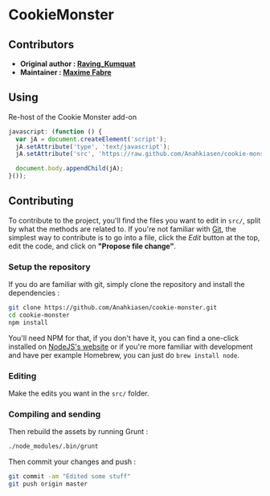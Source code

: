# CookieMonster

## Contributors

- **Original author : [Raving_Kumquat](http://cookieclicker.wikia.com/wiki/User:Raving_Kumquat)**
- **Maintainer : [Maxime Fabre](https://github.com/Anahkiasen)**

## Using

Re-host of the Cookie Monster add-on

```js
javascript: (function () {
  var jA = document.createElement('script');
  jA.setAttribute('type', 'text/javascript');
  jA.setAttribute('src', 'https://raw.github.com/Anahkiasen/cookie-monster/master/dist/cookie-monster.js?' + new Date().getTime());

  document.body.appendChild(jA);
}());
```

## Contributing

To contribute to the project, you'll find the files you want to edit in `src/`, split by what the methods are related to. If you're not familiar with [Git](http://git-scm.com/), the simplest way to contribute is to go into a file, click the _Edit_ button at the top, edit the code, and click on **"Propose file change"**.

### Setup the repository

If you do are familiar with git, simply clone the repository and install the dependencies :

```bash
git clone https://github.com/Anahkiasen/cookie-monster.git
cd cookie-monster
npm install
```

You'll need NPM for that, if you don't have it, you can find a one-click installed on [NodeJS's website](http://nodejs.org/) or if you're more familiar with development and have per example Homebrew, you can just do `brew install node`.

### Editing

Make the edits you want in the `src/` folder.

### Compiling and sending

Then rebuild the assets by running Grunt :

```bash
./node_modules/.bin/grunt
```

Then commit your changes and push :

```bash
git commit -am "Edited some stuff"
git push origin master
```